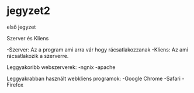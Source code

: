 # jegyzet2
első jegyzet

Szerver és Kliens

-Szerver: Az a program ami arra vár hogy rácsatlakozzanak
-Kliens: Az ami rácsatlakozik a szerverre.

Leggyakoribb webszerverek:
-ngnix
-apache

Leggyakrabban használt webkliens programok: 
-Google Chrome
-Safari
-Firefox